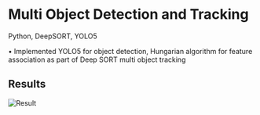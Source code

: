 # Multi Object Detection and Tracking

Python, DeepSORT, YOLO5

• Implemented YOLO5 for object detection, Hungarian algorithm for feature association as part of Deep SORT multi
object tracking
## Results

![Result](output_deepsort.gif)
